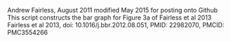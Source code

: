 Andrew Fairless, August 2011
modified May 2015 for posting onto Github
This script constructs the bar graph for Figure 3a of Fairless et al 2013
Fairless et al 2013, doi: 10.1016/j.bbr.2012.08.051, PMID: 22982070, PMCID: PMC3554266
